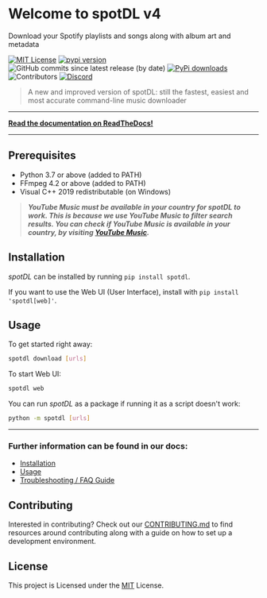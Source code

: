 <!--- mdformat-toc start --slug=github --->

# Welcome to spotDL v4

Download your Spotify playlists and songs along with album art and metadata

[![MIT License](https://img.shields.io/apm/l/atomic-design-ui.svg?style=flat-square&color=44CC11)](https://github.com/spotDL/spotify-downloader/blob/master/LICENSE)
[![pypi version](https://img.shields.io/pypi/pyversions/spotDL?color=%2344CC11&style=flat-square)](https://pypi.org/project/spotdl/)
![GitHub commits since latest release (by date)](https://img.shields.io/github/commits-since/spotDL/spotify-downloader/latest?color=44CC11&style=flat-square)
[![PyPi downloads](https://img.shields.io/pypi/dw/spotDL?label=downloads@pypi&color=344CC11&style=flat-square)](https://pypi.org/project/spotdl/)
![Contributors](https://img.shields.io/github/contributors/spotDL/spotify-downloader?style=flat-square)
[![Discord](https://img.shields.io/discord/771628785447337985?label=discord&logo=discord&style=flat-square)](https://discord.gg/xCa23pwJWY)

> A new and improved version of spotDL: still the fastest, easiest and most accurate command-line music downloader

---

**[Read the documentation on ReadTheDocs!](https://spotify-downloader.readthedocs.io/en/latest/)**

---

## Prerequisites

- Python 3.7 or above (added to PATH)
- FFmpeg 4.2 or above (added to PATH)
- Visual C++ 2019 redistributable (on Windows)

> **_YouTube Music must be available in your country for spotDL to work. This is because we use YouTube Music to filter search results. You can check if YouTube Music is available in your country, by visiting [YouTube Music](https://music.youtube.com)._**

## Installation

_spotDL_ can be installed by running `pip install spotdl`.


If you want to use the Web UI (User Interface), install with
`pip install 'spotdl[web]'`.

## Usage

To get started right away:

```sh
spotdl download [urls]
```

To start Web UI:
```sh
spotdl web
```

You can run _spotDL_ as a package if running it as a script doesn't work:

```sh
python -m spotdl [urls]
```

---

### Further information can be found in our docs:

- [Installation](https://spotify-downloader.readthedocs.io/en/latest/installation/)
- [Usage](https://spotify-downloader.readthedocs.io/en/latest/usage/)
- [Troubleshooting / FAQ Guide](https://spotify-downloader.readthedocs.io/en/latest/troubleshooting/)

## Contributing

Interested in contributing? Check out our [CONTRIBUTING.md](https://spotify-downloader.readthedocs.io/en/latest/CONTRIBUTING/) to find
resources around contributing along with a guide on how to set up a development environment.

## License

This project is Licensed under the [MIT](https://github.com/spotDL/spotify-downloader/blob/master/LICENSE) License.
